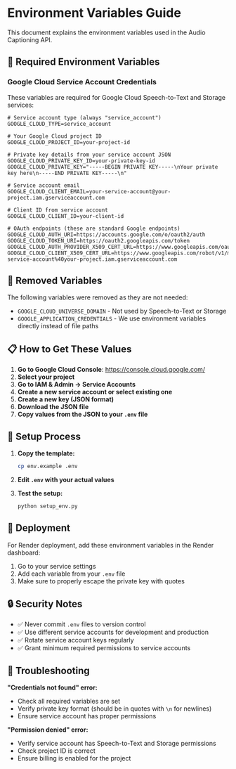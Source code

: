 # Environment Variables Guide

This document explains the environment variables used in the Audio Captioning API.

## 🔑 Required Environment Variables

### Google Cloud Service Account Credentials

These variables are required for Google Cloud Speech-to-Text and Storage services:

```env
# Service account type (always "service_account")
GOOGLE_CLOUD_TYPE=service_account

# Your Google Cloud project ID
GOOGLE_CLOUD_PROJECT_ID=your-project-id

# Private key details from your service account JSON
GOOGLE_CLOUD_PRIVATE_KEY_ID=your-private-key-id
GOOGLE_CLOUD_PRIVATE_KEY="-----BEGIN PRIVATE KEY-----\nYour private key here\n-----END PRIVATE KEY-----\n"

# Service account email
GOOGLE_CLOUD_CLIENT_EMAIL=your-service-account@your-project.iam.gserviceaccount.com

# Client ID from service account
GOOGLE_CLOUD_CLIENT_ID=your-client-id

# OAuth endpoints (these are standard Google endpoints)
GOOGLE_CLOUD_AUTH_URI=https://accounts.google.com/o/oauth2/auth
GOOGLE_CLOUD_TOKEN_URI=https://oauth2.googleapis.com/token
GOOGLE_CLOUD_AUTH_PROVIDER_X509_CERT_URL=https://www.googleapis.com/oauth2/v1/certs
GOOGLE_CLOUD_CLIENT_X509_CERT_URL=https://www.googleapis.com/robot/v1/metadata/x509/your-service-account%40your-project.iam.gserviceaccount.com
```

## 🚫 Removed Variables

The following variables were removed as they are not needed:

- `GOOGLE_CLOUD_UNIVERSE_DOMAIN` - Not used by Speech-to-Text or Storage
- `GOOGLE_APPLICATION_CREDENTIALS` - We use environment variables directly instead of file paths

## 📋 How to Get These Values

1. **Go to Google Cloud Console**: https://console.cloud.google.com/
2. **Select your project**
3. **Go to IAM & Admin → Service Accounts**
4. **Create a new service account or select existing one**
5. **Create a new key (JSON format)**
6. **Download the JSON file**
7. **Copy values from the JSON to your `.env` file**

## 🔧 Setup Process

1. **Copy the template:**

   ```bash
   cp env.example .env
   ```

2. **Edit `.env` with your actual values**

3. **Test the setup:**
   ```bash
   python setup_env.py
   ```

## 🚀 Deployment

For Render deployment, add these environment variables in the Render dashboard:

1. Go to your service settings
2. Add each variable from your `.env` file
3. Make sure to properly escape the private key with quotes

## 🔒 Security Notes

- ✅ Never commit `.env` files to version control
- ✅ Use different service accounts for development and production
- ✅ Rotate service account keys regularly
- ✅ Grant minimum required permissions to service accounts

## 🐛 Troubleshooting

**"Credentials not found" error:**

- Check all required variables are set
- Verify private key format (should be in quotes with `\n` for newlines)
- Ensure service account has proper permissions

**"Permission denied" error:**

- Verify service account has Speech-to-Text and Storage permissions
- Check project ID is correct
- Ensure billing is enabled for the project
